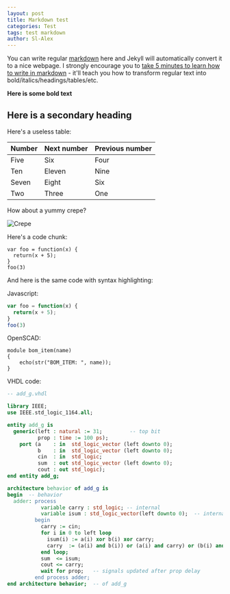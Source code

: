 ```yaml
---
layout: post
title: Markdown test
categories: Test
tags: test markdown
author: Sl-Alex
---
```


You can write regular [markdown](http://markdowntutorial.com/) here and Jekyll will automatically convert it to a nice webpage.  I strongly encourage you to [take 5 minutes to learn how to write in markdown](http://markdowntutorial.com/) - it'll teach you how to transform regular text into bold/italics/headings/tables/etc.




**Here is some bold text**

## Here is a secondary heading

Here's a useless table:

| Number | Next number | Previous number |
| :------ |:--- | :--- |
| Five | Six | Four |
| Ten | Eleven | Nine |
| Seven | Eight | Six |
| Two | Three | One |


How about a yummy crepe?

![Crepe](https://s3-media3.fl.yelpcdn.com/bphoto/cQ1Yoa75m2yUFFbY2xwuqw/348s.jpg)

Here's a code chunk:

~~~
var foo = function(x) {
  return(x + 5);
}
foo(3)
~~~

And here is the same code with syntax highlighting:

Javascript:
```javascript
var foo = function(x) {
  return(x + 5);
}
foo(3)
```

OpenSCAD:
```scad
module bom_item(name)
{
    echo(str("BOM_ITEM: ", name));
}
```

VHDL code:

```vhdl
-- add_g.vhdl

library IEEE;
use IEEE.std_logic_1164.all;

entity add_g is
  generic(left : natural := 31;         -- top bit
          prop : time := 100 ps);
    port (a    : in  std_logic_vector (left downto 0);
          b    : in  std_logic_vector (left downto 0);
          cin  : in  std_logic;
          sum  : out std_logic_vector (left downto 0);
          cout : out std_logic);
end entity add_g;

architecture behavior of add_g is
begin  -- behavior
  adder: process
           variable carry : std_logic; -- internal
           variable isum : std_logic_vector(left downto 0);  -- internal
         begin
           carry := cin;
           for i in 0 to left loop
             isum(i) := a(i) xor b(i) xor carry;
             carry  := (a(i) and b(i)) or (a(i) and carry) or (b(i) and carry);
           end loop;
           sum  <= isum;
           cout <= carry;
           wait for prop;   -- signals updated after prop delay
         end process adder;
end architecture behavior;  -- of add_g
```
